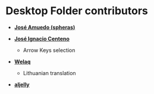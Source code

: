 # Desktop Folder contributors

* **[José Amuedo (spheras)](https://github.com/spheras)**

* **[José Ignacio Centeno](https://github.com/jica)**
  * Arrow Keys selection
  
* **[Welaq](https://github.com/welaq)**
  * Lithuanian translation
  
* **[aljelly](https://github.com/aljelly)**

